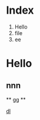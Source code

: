 # Index
1. Hello
2. file
3. ee
# Hello
## nnn
** gg **

[dl](https://touchmacro.github.io/Download/forKim.tmc.zip "download")

